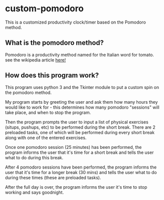 # custom-pomodoro

This is a customized productivity clock/timer based on the Pomodoro method.

## What is the pomodoro method?

Pomodoro is a productivity method named for the Italian word for tomato. see the wikipedia article [here!](https://en.wikipedia.org/wiki/Pomodoro_Technique)


## How does this program work?

This program uses python 3 and the Tkinter module to put a custom spin on the pomodoro method.

My program starts by greeting the user and ask them how many hours they would like to work for - this determines how many pomodoro "sessions" will take place, and when to stop the program.

Then the program prompts the user to input a list of physical exercises (situps, pushups, etc) to be performed during the short break.  There are 2 preloaded tasks, one of which will be performed during every short break along with one of the entered exercises.

Once one pomodoro session (25 minutes) has been performed, the program informs the user that it's time for a short break and tells the user what to do during this break.

After 4 pomodoro sessions have been performed, the program informs the user that it's time for a longer break (30 mins) and tells the user what to do during these times (these are preloaded tasks).

After the full day is over, the program informs the user it's time to stop working and says goodnight.
